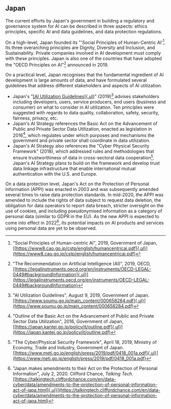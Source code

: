 ## Japan

The current efforts by Japan's government in building a regulatory and governance system for AI can be described in three aspects: ethics principles, specific AI and data guidelines, and data protection regulations.

On a high-level, Japan founded its "'Social Principles of Human-Centric AI'[^62]. Its three overarching principles are Dignity, Diversity and Inclusion, and Sustainability. Private companies involved in AI development must comply with these principles. Japan is also one of the countries that have adopted the "OECD Principles on AI"[^63] announced in 2019.

On a practical level, Japan recognises that the fundamental ingredient of AI development is large amounts of data, and have formulated several guidelines that address different stakeholders and aspects of AI utilization.

-   Japan's "[[AI Utilization Guidelines]{.ul}](https://www.soumu.go.jp/main_content/000658284.pdf)" (2019)[^64] advises stakeholders including developers, users, service producers, end users (business and consumer) on what to consider in AI utilization. Ten principles were suggested with regards to data quality, collaboration, safety, security, fairness, privacy, etc.
-   Japan's AI Strategy references the Basic Act on the Advancement of Public and Private Sector Data Utilization, enacted as legislation in 2016[^65], which regulates under which purposes and mechanisms the government and private sector shall coordinate in data utilization.
-   Japan's AI Strategy also references the "Cyber Physical Security Framework" (2018), which addressed rules and methodologies that ensure trustworthiness of data in cross-sectoral data cooperation[^66]. Japan's AI Strategy plans to build on the framework and develop trust data linkage infrastructure that enable international mutual authentication with the U.S. and Europe.

On a data protection level, Japan's Act on the Protection of Personal Information (APPI) was enacted in 2003 and was subsequently amended several times to raise data protection standards. In mid-2020, the APPI was amended to include the rights of data subject to request data deletion, the obligation for data operators to report data breach, stricter oversight on the use of cookies, and including pseudonymised information as a category of personal data (similar to GDPR in the EU).  As the new APPI is expected to come into effect in 2022[^67], its potential impacts on AI products and services using personal data are yet to be observed.

[^62]: "Social Principles of Human-centric AI", 2019, Government of Japan, [[https://www8.cao.go.jp/cstp/english/humancentricai.pdf]{.ul}](https://www8.cao.go.jp/cstp/english/humancentricai.pdf)

[^63]: "The Recommendation on Artificial Intelligence (AI)", 2019, OECD, [[https://legalinstruments.oecd.org/en/instruments/OECD-LEGAL-0449#backgroundInformation]{.ul}](https://legalinstruments.oecd.org/en/instruments/OECD-LEGAL-0449#backgroundInformation)

[^64]: "AI Utilization Guidelines", August 9, 2019, Government of Japan.  [[https://www.soumu.go.jp/main_content/000658284.pdf]{.ul}](https://www.soumu.go.jp/main_content/000658284.pdf)

[^65]: "Outline of the Basic Act on the Advancement of Public and Private Sector Data Utilization", 2016, Government of Japan, [[https://japan.kantei.go.jp/policy/it/outline.pdf]{.ul}](https://japan.kantei.go.jp/policy/it/outline.pdf)

[^66]: "The Cyber/Physical Security Framework", April 18, 2019, Ministry of Economy, Trade and Industry, Government of Japan.  [[https://www.meti.go.jp/english/press/2019/pdf/0418_001a.pdf]{.ul}](https://www.meti.go.jp/english/press/2019/pdf/0418_001a.pdf)

[^67]: "Japan makes amendments to their Act on the Protection of Personal Information", July 2, 2020. Clifford Chance, *Talking Tech*.  [[https://talkingtech.cliffordchance.com/en/data-cyber/data/amendments-to-the-protection-of-personal-information-act-of-japa.html]{.ul}](https://talkingtech.cliffordchance.com/en/data-cyber/data/amendments-to-the-protection-of-personal-information-act-of-japa.html)
